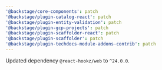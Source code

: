 ```yaml
---
'@backstage/core-components': patch
'@backstage/plugin-catalog-react': patch
'@backstage/plugin-entity-validation': patch
'@backstage/plugin-gcp-projects': patch
'@backstage/plugin-scaffolder-react': patch
'@backstage/plugin-scaffolder': patch
'@backstage/plugin-techdocs-module-addons-contrib': patch
---
```


Updated dependency `@react-hookz/web` to `^24.0.0`.
